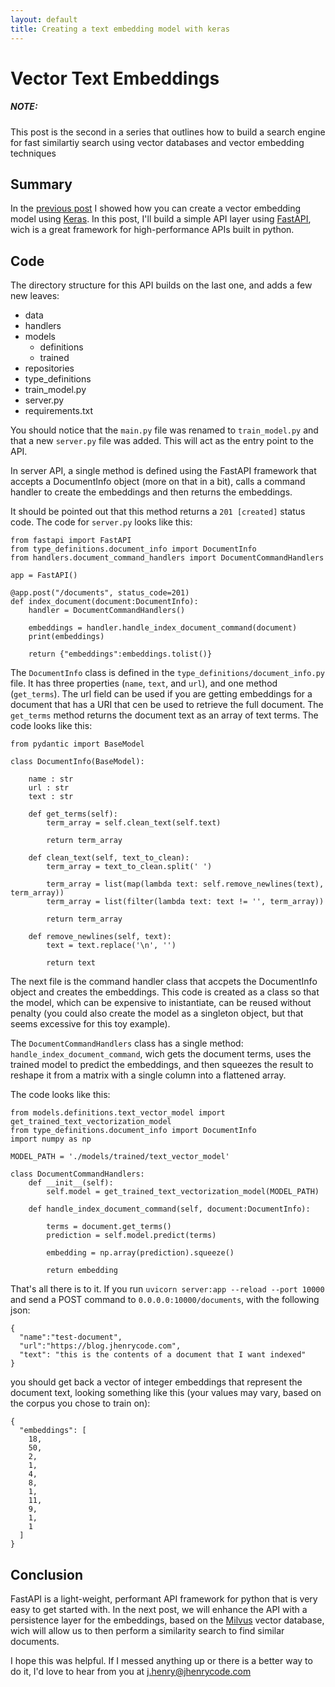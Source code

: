 ```yaml
---
layout: default
title: Creating a text embedding model with keras
---
```


# Vector Text Embeddings

##### NOTE:
This post is the second in a series that outlines how to build a search engine for fast similartiy search using vector databases and vector embedding techniques

## Summary

In the [previous post](/2023/08/03/text-embeddings-with-keras) I showed how you can create a vector embedding model using [Keras](https://keras.io/).  In this post, I'll build a simple API layer using [FastAPI](https://fastapi.tiangolo.com/), wich is a great framework for high-performance APIs built in python.

## Code

The directory structure for this API builds on the last one, and adds a few new leaves:

- data
- handlers
- models
     - definitions
     - trained
- repositories
- type_definitions
- train_model.py
- server.py
- requirements.txt

You should notice that the `main.py` file was renamed to `train_model.py` and that a new `server.py` file was added.  This will act as the entry point to the API.

In server API, a single method is defined using the FastAPI framework that accepts a DocumentInfo object (more on that in a bit), calls a command handler to create the embeddings and then returns the embeddings.

It should be pointed out that this method returns a `201 [created]` status code.  The code for `server.py` looks like this:

```
from fastapi import FastAPI
from type_definitions.document_info import DocumentInfo
from handlers.document_command_handlers import DocumentCommandHandlers

app = FastAPI()

@app.post("/documents", status_code=201)
def index_document(document:DocumentInfo):
    handler = DocumentCommandHandlers()

    embeddings = handler.handle_index_document_command(document)
    print(embeddings)
    
    return {"embeddings":embeddings.tolist()}

```

The `DocumentInfo` class is defined in the `type_definitions/document_info.py` file.  It has three properties (`name`, `text`, and `url`), and one method (`get_terms`).  The url field can be used if you are getting embeddings for a document that has a URI that cen be used to retrieve the full document.  The `get_terms` method returns the document text as an array of text terms.  The code looks like this:

```
from pydantic import BaseModel

class DocumentInfo(BaseModel):

    name : str
    url : str
    text : str
    
    def get_terms(self):
        term_array = self.clean_text(self.text)

        return term_array

    def clean_text(self, text_to_clean):
        term_array = text_to_clean.split(' ')
        
        term_array = list(map(lambda text: self.remove_newlines(text), term_array))
        term_array = list(filter(lambda text: text != '', term_array))

        return term_array

    def remove_newlines(self, text):
        text = text.replace('\n', '')

        return text
```

The next file is the command handler class that accpets the DocumentInfo object and creates the embeddings.  This code is created as a class so that the model, which can be expensive to inistantiate, can be reused without penalty (you could also create the model as a singleton object, but that seems excessive for this toy example).

The `DocumentCommandHandlers` class has a single method: `handle_index_document_command`, wich gets the document terms, uses the trained model to predict the embeddings, and then squeezes the result to reshape it from a matrix with a single column into a flattened array.

The code looks like this:

```
from models.definitions.text_vector_model import get_trained_text_vectorization_model
from type_definitions.document_info import DocumentInfo
import numpy as np

MODEL_PATH = './models/trained/text_vector_model'

class DocumentCommandHandlers:
    def __init__(self):
        self.model = get_trained_text_vectorization_model(MODEL_PATH)

    def handle_index_document_command(self, document:DocumentInfo):
        
        terms = document.get_terms()
        prediction = self.model.predict(terms)

        embedding = np.array(prediction).squeeze()

        return embedding
```

That's all there is to it.  If you run `uvicorn server:app --reload --port 10000` and send a POST command to `0.0.0.0:10000/documents`, with the following json:
```
{
  "name":"test-document",
  "url":"https://blog.jhenrycode.com",
  "text": "this is the contents of a document that I want indexed"
}
```

you should get back a vector of integer embeddings that represent the document text, looking something like this (your values may vary, based on the corpus you chose to train on):

```
{
  "embeddings": [
    18,
    50,
    2,
    1,
    4,
    8,
    1,
    11,
    9,
    1,
    1
  ]
}
```

## Conclusion

FastAPI is a light-weight, performant API framework for python that is very easy to get started with.  In the next post, we will enhance the API with a persistence layer for the embeddings, based on the [Milvus](https://milvus.io) vector database, wich will allow us to then perform a similarity search to find similar documents.

I hope this was helpful.  If I messed anything up or there is a better way to do it, I'd love to hear from you at [j.henry@jhenrycode.com](mailto:j.henry@jhenrycode.com)